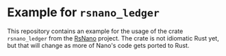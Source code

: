 # Example for `rsnano_ledger`
This repository contains an example for the usage of the crate `rsnano_ledger` from the [RsNano](https://rsnano.com) project. The crate is not idiomatic Rust yet, but that will change as more of Nano's code gets ported to Rust.
